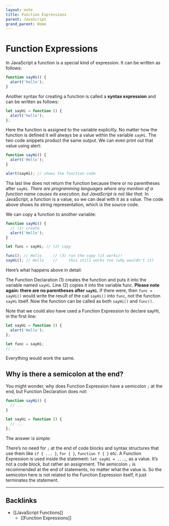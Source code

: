```yaml
---
layout: note
title: Function Expressions
parent: JavaScript
grand_parent: Home
---
```


# Function Expressions

In JavaScript a function is a special kind of expression. It can be written as follows:

```javascript
function sayHi() {
  alert('hello');
}
```

Another syntax for creating a function is called a **syntax expression** and can be written as follows:

```javascript
let sayHi = function () {
  alert('hello');
};
```

Here the function is assigned to the variable explicitly. No matter how the function is defined it will always be a value within the variable `sayHi`. The two code snippets product the same output. We can even print out that value using alert:

```javascript
function sayHi() {
  alert('Hello');
}

alert(sayHi); // shows the function code
```

Tha last line does not return the function because there or no parentheses after `sayHi`. _There are programming languages where any mention of a function name causes its execution, but JavaScript is not like that._ In JavaScript, a function is a value, so we can deal with it as a value. The code above shows its string representation, which is the source code.

We can copy a function to another variable:

```javascript
function sayHi() {
  // (1) create
  alert('Hello');
}

let func = sayHi; // (2) copy

func(); // Hello     // (3) run the copy (it works)!
sayHi(); // Hello    //     this still works too (why wouldn't it)
```

Here’s what happens above in detail:

The Function Declaration (1) creates the function and puts it into the variable named `sayHi`.
Line (2) copies it into the variable func. **Please note again: there are no parentheses after `sayHi`.** If there were, then `func = sayHi()` would write the result of the call `sayHi()` into `func`, not the function `sayHi` itself. Now the function can be called as both `sayHi()` and `func()`.

Note that we could also have used a Function Expression to declare sayHi, in the first line:

```javascript
let sayHi = function () {
  alert('Hello');
};

let func = sayHi;
// ...
```

Everything would work the same.

## Why is there a semicolon at the end?

You might wonder, why does Function Expression have a semicolon `;` at the end, but Function Declaration does not:

```javascript
function sayHi() {
  // ...
}

let sayHi = function () {
  // ...
};
```

The answer is simple:

There’s no need for `;` at the end of code blocks and syntax structures that use them like `if { ... }`, `for { }`, `function f { }` etc. A Function Expression is used inside the statement: `let sayHi = ...;`, as a value. It’s not a code block, but rather an assignment. The semicolon `;` is recommended at the end of statements, no matter what the value is. So the semicolon here is not related to the Function Expression itself, it just terminates the statement.

---
## Backlinks
* [[JavaScript Functions]]
	* [[Function Expressions]]

